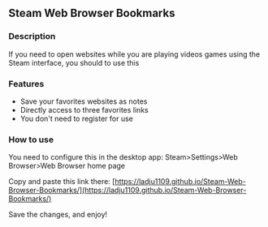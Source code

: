 ## Steam Web Browser Bookmarks

### Description
If you need to open websites while you are playing videos games using the Steam interface, you should to use this

### Features
- Save your favorites websites as notes
- Directly access to three favorites links
- You don't need to register for use

### How to use
You need to configure this in the desktop app:
Steam>Settings>Web Browser>Web Browser home page

Copy and paste this link there:
[https://ladju1109.github.io/Steam-Web-Browser-Bookmarks/](https://ladju1109.github.io/Steam-Web-Browser-Bookmarks/)

Save the changes, and enjoy!